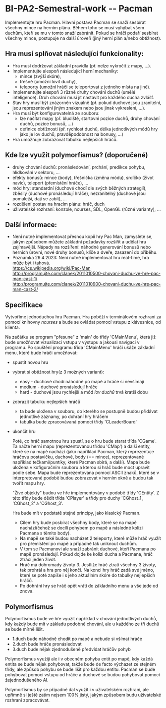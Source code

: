 # BI-PA2-Semestral-work -- Pacman

Implementujte hru Pacman. Hlavní postava Pacman se snaží sesbírat všechny mince na herním plánu. Během toho se musí vyhýbat všem duchům, kteří se mu v tomto snaží zabránit. Pokud se hráči podaří sesbírat všechny mince, postupuje na další úroveň (jiný herní plán a/nebo obtížnost).

## Hra musí splňovat následující funkcionality:

* Hra musí dodržovat základní pravidla (př. nelze vykročit z mapy, …).
* Implementujte alespoň následující herní mechaniky:
  * mince (zvýší skóre),
  * třešně (umožní lovit duchy),
  * teleporty (umožní hráči se teleportovat z jednoho místa na jiné).
* Implementujte alespoň 3 různé druhy chování duchů (umělé inteligence). Druh chování musí jít nastavit pro každého ducha zvlášť.
* Stav hry musí být znázorněn vizuálně (př. pokud duchové jsou zranitelní, jsou reprezentováni jiným znakem nebo jsou jinak vykreslení, …).
* Hra musí být konfigurovatelná ze souboru:
  * lze načítat mapy (př. bludiště, startovní pozice duchů, druhy chování duchů, pozice bonusů, …)
  * definice obtížnosti (př. rychlost duchů, délka jednotlivých módů hry jako je lov duchů, pravděpodobnost na bonusy, …)
* Hra umožňuje zobrazovat tabulku nejlepších hráčů.

## Kde lze využít polymorfismus? (doporučené)

* druhy chování duchů: pronásledování, prchání, predikce pohybu, hlídkování v sektoru, …
* efekty bonusů: mince (body), třešnička (změna módu), srdíčko (život navíc), teleport (přemístění hráče), …
* mód hry: standardní (duchové chodí dle svých běžných strategií), zběsilý (duchové pronásledují hráče), nezranitelný (duchové jsou pomalejší, dají se zabít), …
* rozdělení postav na hracím plánu: hráč, duch
* uživatelské rozhraní: konzole, ncurses, SDL, OpenGL (různé varianty), …

## Další informace:

* Není nutné implementovat přesnou kopii hry Pac Man, zamyslete se, jakým způsobem můžete základní požadavky rozšířit a udělat hru zajímavější. Nápady na rozšíření: náhodné generování bonusů nebo herních úrovní, nové druhy bonusů, klíče a dveře, zasazení do příběhu.
* Poznámka 29.4.2023: Není nutné implementovat hru real-time, hra může být i tahová.  
https://cs.wikipedia.org/wiki/Pac-Man  
http://programujte.com/clanek/2011010500-chovani-duchu-ve-hre-pac-man-cast-1/  
http://programujte.com/clanek/2011010900-chovani-duchu-ve-hre-pac-man-cast-2/  


## Specifikace

 Vytvoříme jednoduchou hru Pacman. Hra poběží v terminálovém rozhraní za pomocí knihovny *ncurses* a bude se ovládat pomocí vstupu z klávesnice, od klienta.

 Na začátku se program "přesune" z 'main' do třidy 'CMainMenu', která již bude umožňovat vizualizaci vstupu v výstupu a jakousi navigaci v programu.
 Po spuštění programu třída 'CMainMenu' hráči ukáže základní menu, které bude hráči umožňovat:
  * spustit novou hru
  * vybrat si obtížnost hry(z 3 možných variant):
      * easy - duchové chodí náhodně po mapě a hráče si nevšímají
      * medium - duchové pronásledují hráče
      * hard - duchové jsou rychlejší a mód *lov duchů* trvá kratší dobu
  * zobrazit tabulku nejlepších hráčů
      * ta bude uložena v souboru, do kterého se postupně budou přidávat jednotlivé záznamy, po dohrání hry hráčem
      * tabulka bude zpracovávaná pomocí třídy 'CLeaderBoard' 
  * ukončit hru

    Poté, co hráč samotnou hru spustí, se o hru bude starat třída 'CGame'. Ta načte herní mapu (reprezentovanou třídou 'CMap') a další entity, které se na mapě nachází (jako například Pacman, který reprezentuje hráčovu postavičku, duchové, body (== mince), reprezentované například tečkami/puntíky, které Pacman sbírá, a další). Mapa bude uložena v kofiguračním souboru a kterou si hráč bude moct upravit podle sebe. Mapa bude reprezentována pomocí ASCII znaků, které se v interpretované podobě budou zobrazovat v herním okně a budou tak tvořit mapu hry.

    "Živé objekty" budou ve hře implementovány v podobě třídy 'CEntity'. Z této třídy bude dědit třída 'CPlayer' a třídy pro duchy 'CGhost_1', 'CGhost_2' a 'CGhost_3'.

    Hra bude mít v podstatě stejné principy, jako klasický Pacman.
    * Cílem hry bude posbírat všechny body, které se na mapě nachází(čehož se docílí pohybem po mapě a následné kolizi Pacmana s těmito body).
    * Na mapě se také budou nacházet 2 teleporty, které může hráč využít pro přemístění po mapě a případně tak uniknout duchům.
    * V tom se Pacmanovi ale snaží zabránit duchové, kteří Pacmana po mapě pronásledují. Pokud dojde ke kolizi ducha a Pacmana, hráč ztrácí jeden život. 
    * Hráč má dohromady životy 3. Jestliže hráč ztratí všechny 3 životy, tak prohrál a hra pro  něj končí. Na konci hry hráč zadá své jméno, které se poté zapíše i s jeho aktuálním skóre do tabulky nejlepších hráčů.
    * Po dohrání hry se hráč opět vrátí do základního menu a vše jede od znova.

## Polymorfismus

   Polymorfismus bude ve hře využit například v chování jednotlivých duchů, kdy každý bude mít v základu podobné chování, ale u každého ze tří duchů se bude mírně lišit.
   * 1.duch bude náhodně chodit po mapě a nebude si všímat hráče
   * 2.duch bude hráče pronásledovat
   * 3.duch bude nějak zjednodušeně předvídat hráčův pohyb

   Polymorfismus využiji ale i v obecném pohybu entit po mapě, kdy každá entita se bude nějak pohybovat, takže bude de facto výchazet ze stejném třídy, ale způsob pohybu se bude lišit pro každou entitu. Pacman se bude   pohybovat pomocí vstupu od hráče a duchové se budou pohybovat pomocí žejednodušeného AI.

   Polymorfismus by se případně dal využít i v uživatelském rozhraní, ale upřímně si ještě zatím nejsem 100% jistý, jakým způsobem budu uživatelské rozhraní zpracovávat.
